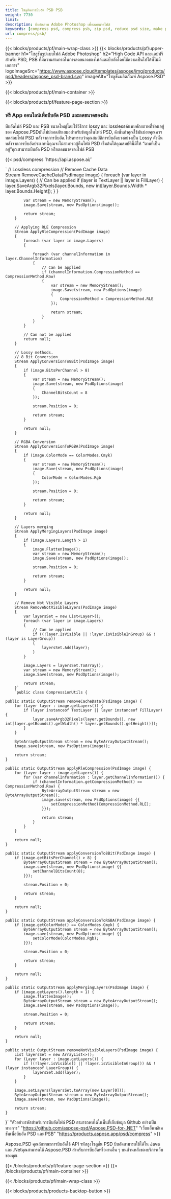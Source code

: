 ```yaml
---
title: โซลูชันการบีบอัด PSD PSB
weight: 7730
limit: 
description: บีบอัดภาพ Adobe Photoshop เพื่อลดขนาดไฟล์
keywords: [compress psd, compress psb, zip psd, reduce psd size, make psd smaller, remove unnecessary psd data, remove odd psd layers]
url: compress/psb/
---
```

{{< blocks/products/pf/main-wrap-class >}}
{{< blocks/products/pf/upper-banner h1="โซลูชันรูปแบบไฟล์ Adobe Photoshop" h2="High Code API และแอปฟรีสำหรับ PSD, PSB ที่มีความสามารถในการลดขนาดของไฟล์และบีบอัดโดยใช้ความเป็นไปได้ที่ไม่มีเอกสาร" logoImageSrc="https://www.aspose.cloud/templates/aspose/img/products/psd/headers/aspose_psd-brand.svg" imageAlt="โซลูชันผลิตภัณฑ์ Aspose.PSD" >}}

{{< blocks/products/pf/main-container >}}

{{< blocks/products/pf/feature-page-section >}}
<h3 class="headingpdleft">ฟรี App ออนไลน์เพื่อบีบอัด PSD และลดขนาดของมัน</h3>
<p>บีบอัดไฟล์ PSD และ PSB ขนาดใหญ่โดยใช้วิธีการ lossy และ losslessค้นพบศักยภาพที่ซ่อนอยู่ของ Aspose.PSDมันไม่ปลอดภัยเสมอสำหรับข้อมูลในไฟล์ PSD, ดังนั้นถ้าคุณใช้มันบ่อยคุณควรทดสอบไฟล์ PSD หลังจากการบีบอัด.โปรดทราบว่าคุณสมบัติการบีบอัดบางอย่างเป็น Lossy ดังนั้นหลังจากการบีบอัดประเภทนี้คุณจะไม่สามารถกู้คืนไฟล์ PSD เริ่มต้นได้คุณสมบัตินี้มีให้ “ตามที่เป็นอยู่”คุณสามารถบีบอัด PSD หรือลดขนาดของไฟล์ PSB</p>
{{< psd/compress `https://api.aspose.ai/` 

`      // Lossless compression
        // Remove Cache Data			
        Stream RemoveCacheData(PsdImage image)
        {
            foreach (var layer in image.Layers)
            {
                // Can be applied
                if (layer is TextLayer || layer is FillLayer)
                {
                    layer.SaveArgb32Pixels(layer.Bounds, new int[layer.Bounds.Width * layer.Bounds.Height]);
                }
            }

            var stream = new MemoryStream();
            image.Save(stream, new PsdOptions(image));

            return stream;
        }

        // Applying RLE Compression
        Stream ApplyRleCompression(PsdImage image)
        {
            foreach (var layer in image.Layers)
            {

                foreach (var channelInformation in layer.ChannelInformation)
                {
                    // Can be applied
                    if (channelInformation.CompressionMethod == CompressionMethod.Raw)
                    {
                        var stream = new MemoryStream();
                        image.Save(stream, new PsdOptions(image)
                        {
                            CompressionMethod = CompressionMethod.RLE
                        });

                        return stream;
                    }
                }
            }

            // Can not be applied
            return null;
        }

        // Lossy methods.
        // 8 Bit Conversion
        Stream ApplyConversionTo8Bit(PsdImage image)
        {
            if (image.BitsPerChannel > 8)
            {
                var stream = new MemoryStream();
                image.Save(stream, new PsdOptions(image)
                {
                    ChannelBitsCount = 8
                });

                stream.Position = 0;

                return stream;
            }

            return null;
        }
       
        // RGBA Conversion
        Stream ApplyConversionToRGBA(PsdImage image)
        {
            if (image.ColorMode == ColorModes.Cmyk)
            {
                var stream = new MemoryStream();
                image.Save(stream, new PsdOptions(image)
                {
                    ColorMode = ColorModes.Rgb
                });

                stream.Position = 0;

                return stream;
            }

            return null;
        }

        // Layers merging
        Stream ApplyMergingLayers(PsdImage image)
        {
            if (image.Layers.Length > 1)
            {
                image.FlattenImage();
                var stream = new MemoryStream();
                image.Save(stream, new PsdOptions(image));

                stream.Position = 0;

                return stream;
            }

            return null;
        }

        // Remove Not Visible Layers
        Stream RemoveNotVisibleLayers(PsdImage image)
        {
            var layersSet = new List<Layer>();
            foreach (var layer in image.Layers)
            {
                // Can be applied
                if ((!layer.IsVisible || !layer.IsVisibleInGroup) && !(layer is LayerGroup))
                {
                    layersSet.Add(layer);
                }
            }

            image.Layers = layersSet.ToArray();
            var stream = new MemoryStream();
            image.Save(stream, new PsdOptions(image));

            return stream;
        }` 
		`public class CompressionUtils {

    public static OutputStream removeCacheData(PsdImage image) {
        for (Layer layer : image.getLayers()) {
            if (layer instanceof TextLayer || layer instanceof FillLayer) {
                layer.saveArgb32Pixels(layer.getBounds(), new int[layer.getBounds().getWidth() * layer.getBounds().getHeight()]);
            }
        }

        ByteArrayOutputStream stream = new ByteArrayOutputStream();
        image.save(stream, new PsdOptions(image));

        return stream;
    }

    public static OutputStream applyRleCompression(PsdImage image) {
        for (Layer layer : image.getLayers()) {
            for (var channelInformation : layer.getChannelInformation()) {
                if (channelInformation.getCompressionMethod() == CompressionMethod.Raw) {
                    ByteArrayOutputStream stream = new ByteArrayOutputStream();
                    image.save(stream, new PsdOptions(image) {{
                        setCompressionMethod(CompressionMethod.RLE);
                    }});

                    return stream;
                }
            }
        }

        return null;
    }

    public static OutputStream applyConversionTo8Bit(PsdImage image) {
        if (image.getBitsPerChannel() > 8) {
            ByteArrayOutputStream stream = new ByteArrayOutputStream();
            image.save(stream, new PsdOptions(image) {{
                setChannelBitsCount(8);
            }});

            stream.Position = 0;

            return stream;
        }

        return null;
    }

    public static OutputStream applyConversionToRGBA(PsdImage image) {
        if (image.getColorMode() == ColorModes.Cmyk) {
            ByteArrayOutputStream stream = new ByteArrayOutputStream();
            image.save(stream, new PsdOptions(image) {{
                setColorMode(ColorModes.Rgb);
            }});

            stream.Position = 0;

            return stream;
        }

        return null;
    }

    public static OutputStream applyMergingLayers(PsdImage image) {
        if (image.getLayers().length > 1) {
            image.flattenImage();
            ByteArrayOutputStream stream = new ByteArrayOutputStream();
            image.save(stream, new PsdOptions(image));

            stream.Position = 0;

            return stream;
        }

        return null;
    }

    public static OutputStream removeNotVisibleLayers(PsdImage image) {
        List layersSet = new ArrayList<>();
        for (Layer layer : image.getLayers()) {
            if ((!layer.isVisible() || !layer.isVisibleInGroup()) && !(layer instanceof LayerGroup)) {
                layersSet.add(layer);
            }
        }

        image.setLayers(layersSet.toArray(new Layer[0]));
        ByteArrayOutputStream stream = new ByteArrayOutputStream();
        image.save(stream, new PsdOptions(image));

        return stream;
    }
}` 
"ตัวอย่างรหัสสำหรับการบีบอัดไฟล์ PSD สามารถพบได้ในพื้นที่เก็บข้อมูล Github อย่างเป็นทางการ"  "https://github.com/aspose-psd/Aspose.PSD-for-.NET" 
"เว็บแอ็พพลิเคชันเพื่อบีบอัด PSD และ PSB" "https://products.aspose.app/psd/compress" >}}
<p>Aspose.PSD คุณลักษณะการบีบอัดใช้ API รหัสสูงโซลูชั่น PSD บีบอัดสามารถใช้ได้ใน Java และ .Netคุณสามารถใช้ Aspose.PSD สำหรับการบีบอัดหรืองานอื่น ๆ บนส่วนหลังของบริการเว็บของคุณ</p>
{{< /blocks/products/pf/feature-page-section >}}
{{< /blocks/products/pf/main-container >}}


{{< /blocks/products/pf/main-wrap-class >}}

{{< blocks/products/products-backtop-button >}}


